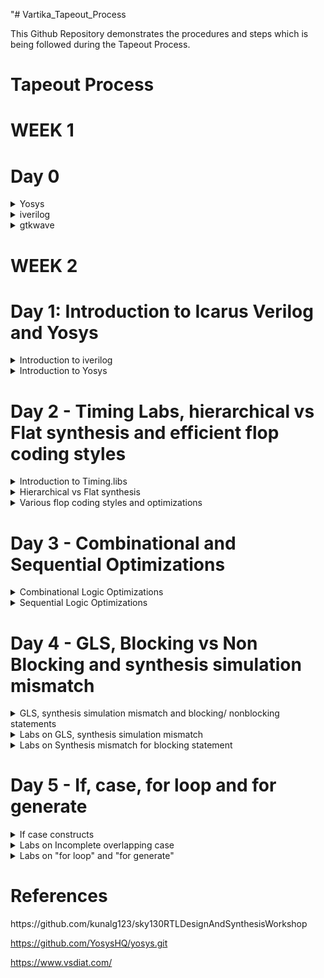 "# Vartika_Tapeout_Process

This Github Repository demonstrates the procedures and steps which is being followed during the Tapeout Process.


# Tapeout Process
# WEEK 1
# Day 0
<details>
  <summary>
    Yosys
  </summary>
  I installed Yosys using the following commands:

```
$ git clone https://github.com/YosysHQ/yosys.git
$ cd yosys-master 
$ sudo apt install make (If make is not installed please install it) 
$ sudo apt-get install build-essential clang bison flex \
    libreadline-dev gawk tcl-dev libffi-dev git \
    graphviz xdot pkg-config python3 libboost-system-dev \
    libboost-python-dev libboost-filesystem-dev zlib1g-dev
$ make config-gcc
$ make 
$ sudo make install

```
Below is the screenshot showing successful installation:
![Screenshot from 2023-07-31 10-50-46](https://github.com/Vartika-iiitb/Vartika_ASIC/assets/140998716/5ab5283b-be3e-4487-b8ac-01fb86b8d2b5)


Below is the Screenshot showing successful Launch:
![Screenshot from 2023-07-31 10-50-55](https://github.com/Vartika-iiitb/Vartika_ASIC/assets/140998716/e48b05c6-c712-4b20-b8ca-6b21b25bf48c)


</details>

<details>
  <summary>
  iverilog
  </summary>
  I installed iverilog using the following comment

  
  ```

sudo apt-get install iverilog

  ```
![Screenshot from 2023-08-02 08-28-38](https://github.com/Vartika-iiitb/Vartika_ASIC/assets/140998716/85790984-eac7-47e0-81a3-46f3e56ca363)

</details>

<details>
  <summary>
    gtkwave
  </summary>
    I installed gtkwave using the following command:
    

    ```
    
    sudo apt-get install gtkwave
    

    
    ```
    
  ![Screenshot from 2023-08-02 08-29-09](https://github.com/Vartika-iiitb/Vartika_ASIC/assets/140998716/13b0a958-feba-4a17-90f9-45343e05da84)

    
  
</details>

# WEEK 2

# Day 1: Introduction to Icarus Verilog and Yosys
<details>
  <summary>
    Introduction to iverilog
  </summary>

  
  Icarus Verilog is an implementation of the Verilog hardware description language compiler that generates netlists in the desired format (EDIF). It supports the 1995, 2001 and 2005 versions of the standard, portions of SystemVerilog, and some extensions.Verilog Test benches are used to simulate and analyze designs without the need for any physical hardware or any hardware device. The most significant advantage of this is that you can inspect every signal /variable (reg, wire in Verilog) in the design.
  
  Following Screenshot shows the correct Mapping of simulation flow in iverilog:
![Screenshot from 2023-08-11 16-07-16](https://github.com/Vartika-iiitb/Vartika_ASIC/assets/140998716/3a9cf4f3-e46a-4fa8-b539-74ae266af316)


Command to view the total number of folders present inside the directory.

```
cd verilog_files
ls -l

```

![Screenshot from 2023-08-14 11-09-45](https://github.com/Vartika-iiitb/Vartika_ASIC/assets/140998716/5a1f3d7b-d181-407b-bd5f-e9eb96c1d077)

  # Demonstration of Icarus verilog and Gtkwave

  To run the iverilog command and for simulationg the RTL design and the Test Bench we use the following command.
  
```
  iverilog good_mux.v tb_good_mux.v
  ls -l

```
For getting the output, the following command is used:
```
./a.out

```
Command for viewing and analyzing the waveform:

```
gtkwave tb_good_mux.vcd

```
![Screenshot from 2023-08-14 11-30-52](https://github.com/Vartika-iiitb/Vartika_ASIC/assets/140998716/18802ea8-70f2-4212-89f8-f12b192a9286)

</details>

<details>
<summary>
  Introduction to Yosys
</summary>

# Synthesizer
RTL synthesizer primary responsibility is to convert the code into the gate-level netlist. This is a automated process; a tool has all the standard libraries definitions that can manipulate the respective gate-level netlist, which is an equivalent of your design in RTL. Synthesize tools can also do circuit optimization, power estimation, as well as timing analysis. Here we will use YOSYS as a synthesizer.

The following Screenshot shows the flow of the synthesizer.

![Screenshot from 2023-08-14 12-15-06](https://github.com/Vartika-iiitb/Vartika_ASIC/assets/140998716/07165fb6-9a00-4deb-828c-aa63bdbd17c6)
![Screenshot from 2023-08-14 12-15-17](https://github.com/Vartika-iiitb/Vartika_ASIC/assets/140998716/f09a9174-8f89-4ff7-8cf3-89f7274fa90a)

# .lib
It is a collection of logical modules which includes basic logic gates like AND, OR, NOT etc. It may contain different flavours of the same gate such as 2 input, 3 input and gate with different speed i.e., ranging from slow to fast.
So based on our requirement we use different flavours of cell.

a) Faster the cells lesser is the delay, but for that we need wider transistors so the power dissipation will be more too.So faster cells donot come free,they come at penalty of area and power.More use of faster cell will result in bad circuit with large area and power dissipation.

b) slower cells are used at non-critical path where we donot require high performance where delay is not an issue so our power dissipation and area will also be minimum. But more use of slower cells will make our circuit sluggish.

# Synthesis
synthesis is used for converting the RTL level design to gate level design. The design are converted into gates and the connections are made between the gates and hence this file is gaiven out as a file called Netlist.

Following flow graph shows the path of converting RTL design into its respective netlist:

![Screenshot from 2023-08-14 23-05-40](https://github.com/Vartika-iiitb/Vartika_ASIC/assets/140998716/01226908-488c-4b7d-927a-437e3a21f283)


Command
change the working directory in which we have all the verilog files and invoke yosys using the following command

```

cd /vlsi/sky130RTLDesignAndSynthesisWorkshop/verilog_files
vartika@vartika:~/vlsi/sky130RTLDesignAndSynthesisWorkshop/verilog_files$ yosys
yosys> read_liberty -lib ../lib/sky130_fd_sc_hd__tt_025C_1v80.lib
yosys> read_verilog good_mux.v
yosys> synth -top good_mux

```
After executing this, we will get the following output:

![Screenshot from 2023-08-14 22-53-35](https://github.com/Vartika-iiitb/Vartika_ASIC/assets/140998716/2d8ea14a-5838-4789-86e9-3f0034b0b070)

For generating the Netlist we use the following command:

Command

```

yosys> abc -liberty ../lib/sky130_fd_sc_hd__tt_025C_1v80.lib
yosys> show

```
Following command is used for writing the netlist and viewing it:
```

yosys> write_verilog -noattr good_mux_netlist.v
yosys> !gvim good_mux_netlist.v

```
![Screenshot from 2023-08-14 22-57-41](https://github.com/Vartika-iiitb/Vartika_ASIC/assets/140998716/31da9143-8e89-4876-ae61-bf15773c7352)

</details>

# Day 2 - Timing Labs, hierarchical vs Flat synthesis and efficient flop coding styles

<details>
  <summary>
    Introduction to Timing.libs
  </summary>
  This lab teaches us how does .lib looks like and the information that it contains within it.
  
![WhatsApp Image 2023-08-15 at 01 33 17](https://github.com/Vartika-iiitb/Vartika_ASIC/assets/140998716/fbfd4a95-0536-409d-8957-c2d1961c42af)

In the following example, inside the Lib file there are 2^5 (32) possible combinations are present which shows all the respective values of voltage, Temperature etc.


  ![Screenshot from 2023-08-15 01-50-24](https://github.com/Vartika-iiitb/Vartika_ASIC/assets/140998716/e6da3594-87c3-4e51-9e22-12505bf85ec5)
  

  Here as we can see from the screenshot given below that as we move from left towards right the Area is increasing. This means that we need much wider transistors to use over there. Although wider cells are going to be faster when compared to the small cell but it's power consumption is going to be more but on the contrary it's delay is going to be less.

  ![Screenshot from 2023-08-15 01-56-57](https://github.com/Vartika-iiitb/Vartika_ASIC/assets/140998716/32736181-e631-4c10-b811-7365e16c673e)


</details>

<details>
<summary>
  Hierarchical vs Flat synthesis
</summary>
  
# Hierarchical Synthesis

A hierarchical design approach divides the ASIC into smaller and simpler modules or blocks, each with its own functionality and interface, and then connects them by a top-level structure that defines the overall behavior and performance of the ASIC. Since pins of submodules are accessible, it's easier to track paths for functional debugging and timing analysis. Pins can be forced or probed in post-synthesis simulations.

Multiple module

  ![Screenshot from 2023-08-15 16-34-42](https://github.com/Vartika-iiitb/Vartika_ASIC/assets/140998716/63a8a571-e764-45eb-b799-4aa82820f168)

The internal connections of the above module is represented as:
![WhatsApp Image 2023-08-15 at 16 26 59](https://github.com/Vartika-iiitb/Vartika_ASIC/assets/140998716/44e96bc9-c59d-45b4-b5ca-06078ffcf9d0)

The yosys synthesizer represented the following schematic in the following way:
![Screenshot from 2023-08-15 16-47-10](https://github.com/Vartika-iiitb/Vartika_ASIC/assets/140998716/bcf594f7-33ca-4ca6-95a1-eb945fe299ec)


![Screenshot from 2023-08-15 16-49-31](https://github.com/Vartika-iiitb/Vartika_ASIC/assets/140998716/83922884-6165-4a67-ad02-9605995e7fa6)

The hierarchical netlist code for the multiple_modules is shown below:
![Screenshot from 2023-08-15 17-23-07](https://github.com/Vartika-iiitb/Vartika_ASIC/assets/140998716/5daa25f3-ad15-4a8a-8005-8149a3f477f3)

# Flattened Netlist

In a "flat" design, only primitives are instanced. Hierarchical designs can be recursively "exploded" ("flattened") by creating a new copy (with a new name) of each definition each time it is used. If the design is highly folded, expanding it like this will result in a much larger netlist database, but preserves the hierarchy dependencies. Given a hierarchical netlist, the list of instance names in a path from the root definition to a primitive instance specifies the single unique path to that primitive.
Command to flatten the netlist is given below:

```
flatten
write_verilog multiple_modules_flat.v
!gvim multiple_modules_flat.v

```
![Screenshot from 2023-08-15 18-42-30](https://github.com/Vartika-iiitb/Vartika_ASIC/assets/140998716/ea265189-8746-4c80-b4d1-d51694595b33)

Command for getting the synthesized netlist is given below:
```
flatten
write_verilog -noattr multiple_modules_flat.v
!gvim multiple_modules_flat.v

```

This is the flattened Netlist which is being shown below:
![Screenshot from 2023-08-15 18-46-50](https://github.com/Vartika-iiitb/Vartika_ASIC/assets/140998716/d83a3d95-095c-419d-91f0-a7dfa0c4871c)


</details>

<details>
<summary>
  Various flop coding styles and optimizations
</summary>

# Why Flops?

  Flip flops are the fundamental blocks of most sequential circuits. It is also known as a bistable multivibrator or a binary or one-bit memory. Flip-flops are used as memory elements in sequential circuit. The output is obtained in a sequential circuit from combinational circuit or flip-flop or both.
  In digital circuits every component has a propagation delay which can cause *Glitch* so to avoid that delay we use flops to store the value.
  
  # Glitch
  In electronics design, glitch refers to unnecessary signal transitions in a combinational circuit, while glitch power refers to the power consumed by glitches. The extra switching activity can lead to up to 40% of additional dynamic power consumption.

   ![WhatsApp Image 2023-08-15 at 19 13 14](https://github.com/Vartika-iiitb/Vartika_ASIC/assets/140998716/9fadb789-c0fb-4dd7-804d-24675f9814a6)
  
1. Asynchronous reset
 ```  
module dff_asyncres ( input clk ,  input async_reset , input d , output reg q );
always @ (posedge clk , posedge async_reset)
begin
	if(async_reset)
		q <= 1'b0;
	else	
		q <= d;
end
endmodule
```

The Following fig. shows the Simulation of Asynchronous reset.
![Screenshot from 2023-08-15 20-07-37](https://github.com/Vartika-iiitb/Vartika_ASIC/assets/140998716/7fa5d391-ba79-4b40-be98-8ee0b3465912)




2. Synchronous Reset

```
module dff_syncres ( input clk , input async_reset , input sync_reset , input d , output reg q );
always @ (posedge clk )
begin
	if (sync_reset)
		q <= 1'b0;
	else	
		q <= d;
end
endmodule
```

The Following fig. shows the Simulation of Synchronous reset:
![Screenshot from 2023-08-15 20-10-36](https://github.com/Vartika-iiitb/Vartika_ASIC/assets/140998716/c7f3089c-eb9a-44ea-aae0-8e04ed929d42)


It's netlist is shown below:

![Screenshot from 2023-08-15 20-12-24](https://github.com/Vartika-iiitb/Vartika_ASIC/assets/140998716/9c71d65f-70fc-4be7-beb8-eeca50dfa66c)

</details>

# Day 3 - Combinational and Sequential Optimizations


<details>
<summary>
  Combinational Logic Optimizations
</summary>
 Example 1:

 ```
module opt_check (input a , input b , output y);
	assign y = a?b:0;
endmodule
```
Synthesis

![Screenshot from 2023-08-15 21-27-49](https://github.com/Vartika-iiitb/Vartika_ASIC/assets/140998716/e428fa58-b9c1-4cd2-8d59-1abdf908bdbe)

![WhatsApp Image 2023-08-15 at 21 31 23](https://github.com/Vartika-iiitb/Vartika_ASIC/assets/140998716/7005b0d6-9aa3-49b9-9e26-e34d8968ce35)

Example 2:

```
module opt_check2 (input a , input b , output y);
	assign y = a?1:b;
endmodule
```
![Screenshot from 2023-08-15 21-33-46](https://github.com/Vartika-iiitb/Vartika_ASIC/assets/140998716/42a8245a-99d8-4b08-96a6-b823aa6cc5c3)

Example 3:
```
module opt_check3 (input a , input b, input c , output y);
	assign y = a?(c?b:0):0;
endmodule
```
![Screenshot from 2023-08-15 21-34-40](https://github.com/Vartika-iiitb/Vartika_ASIC/assets/140998716/6578e09d-8bc3-4ced-8dec-5241bf4c71a1)

</details>

<details>
<summary>
   Sequential Logic Optimizations
</summary>
	
  Example 1:
  
  ```
module dff_const1(input clk, input reset, output reg q);
always @(posedge clk, posedge reset)
begin
	if(reset)
		q <= 1'b0;
	else
		q <= 1'b1;
end
endmodule
```

![Screenshot from 2023-08-15 21-36-57](https://github.com/Vartika-iiitb/Vartika_ASIC/assets/140998716/7e6234e6-3561-408d-a7b7-b47052298513)

Example 2:

```
module dff_const2(input clk, input reset, output reg q);
always @(posedge clk, posedge reset)
begin
	if(reset)
		q <= 1'b1;
	else
		q <= 1'b1;
end
endmodule
```
![Screenshot from 2023-08-15 21-40-53](https://github.com/Vartika-iiitb/Vartika_ASIC/assets/140998716/1f84b728-b6e6-40da-94b3-f66e2de9256d)

Example 3:

```
module dff_const5(input clk, input reset, output reg q);
reg q1;
always @(posedge clk, posedge reset)
	begin
		if(reset)
		begin
			q <= 1'b0;
			q1 <= 1'b0;
		end
	else
		begin
			q1 <= 1'b1;
			q <= q1;
		end
	end
endmodule
```
![Screenshot from 2023-08-15 21-42-34](https://github.com/Vartika-iiitb/Vartika_ASIC/assets/140998716/0431713f-6fff-4827-b574-4e797fdfd6d4)

Example 4:

```
	module dff_const4(input clk, input reset, output reg q);
	reg q1;

	always @(posedge clk, posedge reset)
	begin
		if(reset)
		begin
			q <= 1'b1;
			q1 <= 1'b1;
		end
	else
		begin
			q1 <= 1'b1;
			q <= q1;
		end
	end
	endmodule
```
![Screenshot from 2023-08-15 21-45-45](https://github.com/Vartika-iiitb/Vartika_ASIC/assets/140998716/89126c61-0537-4ed2-a187-e99fc7e7b928)

</details>


# Day 4 - GLS, Blocking vs Non Blocking and synthesis simulation mismatch

<details>
  <summary>
    GLS, synthesis simulation mismatch and blocking/ nonblocking statements
  </summary>
	
What is GLS?

Gate Level Synthesis is used for running the test bench with netlist as design under test. It is logically same as HIL Code. It uses the same test bench that will align with the design.

 Why GLS?
 1. It verifies the Logical correctness of design after synthesis.
 2. It Ensures the timimng of the design is being met.
 3. GLS should be run with design annotation.

    Following figure shows the correct path of the GLS design:
![Screenshot from 2023-08-15 21-59-22](https://github.com/Vartika-iiitb/Vartika_ASIC/assets/140998716/9901a307-d5f3-4ee9-a72b-ff00b1da4a7e)

    
</details>

<details>
<summary>
  Labs on GLS, synthesis simulation mismatch
</summary>
  Missing Sensitivity Test
  It search for an activity to happen in order to get activated.

 ```
always @(sel)
begin
if (sel)
 out = i1;
else
 out = i0;
end
```

![WhatsApp Image 2023-08-15 at 22 09 06](https://github.com/Vartika-iiitb/Vartika_ASIC/assets/140998716/fa6620c0-76d5-4cbc-8b42-ac464938f098)

Blocking and Non Blocking Statements:

*Inside always Block*
= --> Blocking
It executes the statement in the order it has been written. so the statement which is written first will be considered and executed first.

<= --> Non Blocking
When always block is entered,It executes all the RHS and assign it to LHS. It does Parallel Evaluation.

![WhatsApp Image 2023-08-15 at 22 13 35](https://github.com/Vartika-iiitb/Vartika_ASIC/assets/140998716/ce5a8c50-86da-44c3-be1b-e6237eebe544)

Simulation
This is the gtkwave simulation of using ternary operator of mux:

![Screenshot from 2023-08-15 22-30-41](https://github.com/Vartika-iiitb/Vartika_ASIC/assets/140998716/6de3d4e8-b45c-4169-96c7-21acfccd724a)

Synthesis

![Screenshot from 2023-08-15 22-35-27](https://github.com/Vartika-iiitb/Vartika_ASIC/assets/140998716/1d2245c0-0c80-493c-8402-c8b5bb043457)

</details>

<details>
<summary>
   Labs on Synthesis mismatch for blocking statement
</summary>
  Command:
	
```
module blocking_caveat (input a , input b , input  c, output reg d); 
reg x;
always @ (*)
begin
d = x & c;
x = a | b;
end
endmodule
```

</details>

# Day 5 - If, case, for loop and for generate

<details>
  <summary>
    If case constructs
  </summary>
	 
If
=
if is generally used to create the priority logic.

```
if (<condition 1>)
begin
-----------
-----------
end
else if (<condition 2>)
begin
-----------
-----------
end
else if (<condition 3>)
.
.
.
```
This if condition can be depicted as:

![WhatsApp Image 2023-08-15 at 22 47 44](https://github.com/Vartika-iiitb/Vartika_ASIC/assets/140998716/2048e39d-ac92-4506-ada4-c41cf4a70615)

Danger with if
=
it is due to bad coding style. for eg if we doesnot end the if else case by the else statement then it may retain the value of Y which will ultimately be the undesired output.
This is known as Inferred Latch, it happens because of incomplete if.

![Screenshot from 2023-08-15 22-55-15](https://github.com/Vartika-iiitb/Vartika_ASIC/assets/140998716/75fbd440-173c-43a1-9438-fbbede380ae2)
Here counter is an exception.

For Case construct

```
case(statement)
  case1: begin
       

	 end
 case2: begin
	     
	 
	 end
 default:
 endcase
```
Example of Incomplete If:

```
module incomp_if2 (input i0 , input i1 , input i2 , input i3, output reg y);
always @ (*)
begin
	if(i0)
		y <= i1;
	else if (i2)
		y <= i3;
end
endmodule
```

RTL gtkwave Simulation is shown in the Screenshot below:
![Screenshot from 2023-08-15 22-58-31](https://github.com/Vartika-iiitb/Vartika_ASIC/assets/140998716/52792b7c-c9cf-49cd-96d9-f8a3f2d0cadc)

Synthesis:
![Screenshot from 2023-08-15 22-58-56](https://github.com/Vartika-iiitb/Vartika_ASIC/assets/140998716/96e95556-d172-470a-a5cd-ee1c1b226afb)

</details>

<details>
<summary>
  Labs on Incomplete overlapping case
</summary>
  Example 1:
	MUX using For
	
```
	module incomp_case (input i0 , input i1 , input i2 , input [1:0] sel, output reg y);
	always @ (*)
	begin
	case(sel)
		2'b00 : y = i0;
		2'b01 : y = i1;
	endcase
	end
endmodule
```

Simulation:

 ![Screenshot from 2023-08-15 23-07-06](https://github.com/Vartika-iiitb/Vartika_ASIC/assets/140998716/53bb46a0-59d8-4f14-bffd-8088cc83449c)

 Synthesis:
 
 ![Screenshot from 2023-08-15 23-08-02](https://github.com/Vartika-iiitb/Vartika_ASIC/assets/140998716/cda6fb15-32a3-45b3-a61e-94f23ad99166)

Example 2:
Demux
```
module demux_generate (output o0 , output o1, output o2 , output o3, output o4, output o5, output o6 , output 				o7 , input [2:0] sel  , input i);
reg [7:0]y_int;
assign {o7,o6,o5,o4,o3,o2,o1,o0} = y_int;
integer k;
always @ (*)
begin
y_int = 8'b0;
for(k = 0; k < 8; k++) begin
	if(k == sel)
	y_int[k] = i;
end
end
endmodule

```
Simulation:
![Screenshot from 2023-08-15 23-10-31](https://github.com/Vartika-iiitb/Vartika_ASIC/assets/140998716/ba03eb40-9e86-4c46-94f2-86d8e2c5e262)

Synthesis:

![Screenshot from 2023-08-15 23-11-42](https://github.com/Vartika-iiitb/Vartika_ASIC/assets/140998716/b96a2e67-a9c6-4a4b-a729-9e3511d2268c)

</details>

<details>
<summary>
   Labs on "for loop" and "for generate"
</summary>

 
  Example 1: Mux using Generate
Command:

```
module mux_generate (input i0 , input i1, input i2 , input i3 , input [1:0] sel  , output reg y);
	wire [3:0] i_int;
	assign i_int = {i3,i2,i1,i0};
	integer k;
always @ (*)
	begin
	for(k = 0; k < 4; k=k+1) begin
		if(k == sel)
		y = i_int[k];
		end
	end
endmodule
```
Gtkwave Simulation:

![Screenshot from 2023-08-15 23-17-14](https://github.com/Vartika-iiitb/Vartika_ASIC/assets/140998716/7510ed9b-4511-42a0-b5e5-56380ef49016)


Synthesis:

![Screenshot from 2023-08-15 23-15-34](https://github.com/Vartika-iiitb/Vartika_ASIC/assets/140998716/acfecafc-2350-473c-bf52-34fc44e53c7f)

Example 2: Demux using case
command:
```
module demux_case (output o0 , output o1, output o2 , output o3, output o4, output o5, output o6 , output o7 , input [2:0] sel  , input i);
reg [7:0]y_int;
assign {o7,o6,o5,o4,o3,o2,o1,o0} = y_int;
integer k;
always @ (*)
begin
y_int = 8'b0;
case(sel)
	3'b000 : y_int[0] = i;
	3'b001 : y_int[1] = i;
	3'b010 : y_int[2] = i;
	3'b011 : y_int[3] = i;
	3'b100 : y_int[4] = i;
	3'b101 : y_int[5] = i;
	3'b110 : y_int[6] = i;
	3'b111 : y_int[7] = i;
endcase
end
endmodule
```

Simulation:

![Screenshot from 2023-08-15 23-22-19](https://github.com/Vartika-iiitb/Vartika_ASIC/assets/140998716/20e5fbe6-7b9a-4c3a-9776-fd510b0d0546)

Synthesis:


![Screenshot from 2023-08-15 23-23-17](https://github.com/Vartika-iiitb/Vartika_ASIC/assets/140998716/aa782e8c-1730-4433-86cd-48f12add9938)


</details>

# References

<summary>
https://github.com/kunalg123/sky130RTLDesignAndSynthesisWorkshop  
	
https://github.com/YosysHQ/yosys.git

https://www.vsdiat.com/
</summary>


